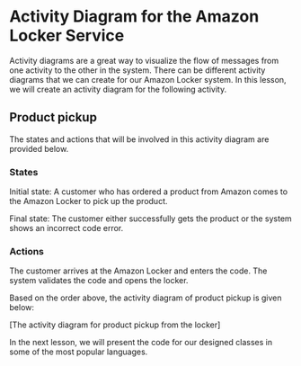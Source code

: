 # Activity Diagram for the Amazon Locker Service
Activity diagrams are a great way to visualize the flow of messages from one activity to the other in the system. There can be different activity diagrams that we can create for our Amazon Locker system. In this lesson, we will create an activity diagram for the following activity.

## Product pickup
The states and actions that will be involved in this activity diagram are provided below.

### States
Initial state: A customer who has ordered a product from Amazon comes to the Amazon Locker to pick up the product.

Final state: The customer either successfully gets the product or the system shows an incorrect code error.

### Actions
The customer arrives at the Amazon Locker and enters the code. The system validates the code and opens the locker.

Based on the order above, the activity diagram of product pickup is given below:

[The activity diagram for product pickup from the locker]

In the next lesson, we will present the code for our designed classes in some of the most popular languages.

